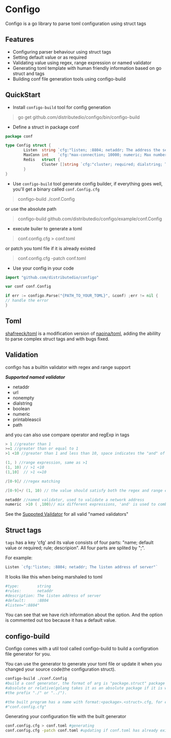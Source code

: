 # Configo
Configo is a go library to parse toml configuration using struct tags

## Features
* Configuring parser behaviour using struct tags
* Setting default value or as required
* Validating value using regex, range expression or named validator
* Generating toml template with human friendly information based on go struct and tags
* Building conf file generation tools using configo-build

## QuickStart

* Install `configo-build` tool for config generation
> go get github.com/distributedio/configo/bin/configo-build

* Define a struct in package conf
```go
package conf

type Config struct {
        Listen  string `cfg:"listen; :8804; netaddr; The address the server to listen"`
        MaxConn int    `cfg:"max-connection; 10000; numeric; Max number of concurrent connections"`
        Redis   struct {
                Cluster []string `cfg:"cluster; required; dialstring; The addresses of redis cluster"`
        }
}
```

* Use `configo-build` tool generate config builder, if everything goes well, you'll get a binary called `conf.Config.cfg`

> configo-build ./conf.Config

or use the absolute path

> configo-build github.com/distributedio/configo/example/conf.Config

* execute builer to generate a toml
> conf.config.cfg > conf.toml

or patch you toml file if it is already existed

> conf.config.cfg -patch conf.toml

* Use your config in your code

```go
import "github.com/distributedio/configo"

var conf conf.Config

if err := configo.Parse("{PATH_TO_YOUR_TOML}", &conf) ;err != nil {
// handle the error
}

```

## Toml
[shafreeck/toml](https://github.com/shafreeck/toml) is a modification version of [naoina/toml](https://github.com/naoina/toml),
adding the abililty to parse complex struct tags and with bugs fixed.

## Validation
configo has a builtin validator with regex and range support

___Supported named validator___

* netaddr
* url
* nonempty
* dialstring
* boolean
* numeric
* printableascii
* path

and you can also use compare operator and regExp in tags

```go
> 1 //greater than 1
>=1 //greater than or equal to 1
>1 <10 //greater than 1 and less than 10, space indicates the "and" of rules

(1, ) //range expression, same as >1
(1, 10) // >1 <10
(1,10]  // >1 <=10

/[0-9]/ //regex matching

/[0-9]+/ (1, 10) // the value should satisfy both the regex and range expression

netaddr //named validator, used to validate a network address
numeric  >10 ( ,100)// mix different expressions, 'and' is used to combine all expressions
```

See the [Suppoted Vaildator](https://github.com/distributedio/configo/blob/master/rule/named.go#L12) for all valid "named validators"

## Struct tags

`tags` has a key 'cfg' and its value consists of four parts: "name; default value or required; rule; descripion".
All four parts are splited by ";".

For example:
```go
Listen `cfg:"listen; :8804; netaddr; The listen address of server"`
```

It looks like this when being marshaled to toml
```toml
#type:        string
#rules:       netaddr
#description: The listen address of server
#default:     :8804
#listen=":8804"
```

You can see that we have rich information about the option. And the option is commented out too because it has a default value.

## configo-build
Configo comes with a util tool called configo-build to build a configration file generator for you.

You can use the generator to generate your toml file or update it when you changed your source code(the configuration struct).

```sh
configo-build ./conf.Config
#build a conf generator, the format of arg is "package.struct" package can be
#absolute or relative(golang takes it as an absolute package if it is without
#the prefix "./" or "../").

#the built program has a name with format:<package>.<struct>.cfg, for example
#"conf.config.cfg"
```

Generating your configuration file with the built generator
```sh
conf.config.cfg > conf.toml #generating
conf.config.cfg -patch conf.toml #updating if conf.toml has already existed
```

